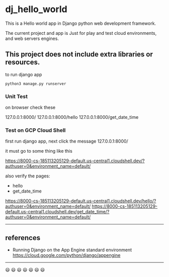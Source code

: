 # dj_hello_world

This is a Hello world app in Django python web development framework.
  
The current project and app is Just for play and test 
cloud environments, and web servers engines. 

This project does not include extra libraries or resources.
---

to run django app

`python3 manage.py runserver`

### Unit Test


on browser check these

127.0.0.1:8000/
127.0.0.1:8000/hello
127.0.0.1:8000/get_date_time

### Test on GCP Cloud Shell

first run django app, next click the message
127.0.0.1:8000/

it must go to some thing like this

https://8000-cs-185113205129-default.us-central1.cloudshell.dev/?authuser=0&environment_name=default/

also verify the pages:
* hello
* get_date_time


https://8000-cs-185113205129-default.us-central1.cloudshell.dev/hello/?authuser=0&environment_name=default/
https://8000-cs-185113205129-default.us-central1.cloudshell.dev/get_date_time/?authuser=0&environment_name=default/

---
## references

* Running Django on the App Engine standard environment
https://cloud.google.com/python/django/appengine

---
😃 😃 😃 😃 😃 😃 😃